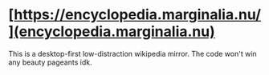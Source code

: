 # [https://encyclopedia.marginalia.nu/](encyclopedia.marginalia.nu)

This is a desktop-first low-distraction wikipedia mirror. The code won't win any beauty pageants idk.